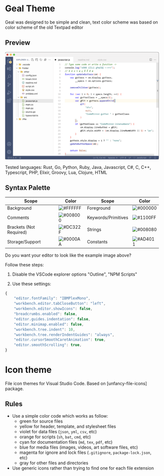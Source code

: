 
# Geal Theme

Geal was designed to be simple and clean, text color scheme was based on color scheme of the old Textpad editor

## Preview
<p align="center">
<img  src="https://raw.githubusercontent.com/damc-code/vscode-theme-geal/main/samples/screen_example2.png"  
title="TextPad" />
</p>
Tested languages: Rust, Go, Python, Ruby, Java, Javascript, C#, C, C++, Typescript, PHP, Elixir, Groovy, Lua, Clojure, HTML

## Syntax Palette

| Scope       | Color                                              | Scope   | Color              |
| ------------| -------------------------------------------------- | ------- | ------------------ |
| Background | ![#FFFFFF](https://via.placeholder.com/35/F7F7F7/?text=+) | Foreground | ![#000000](https://via.placeholder.com/35/000000/?text=+) |
| Comments | ![#008000](https://via.placeholder.com/35/008000/?text=+) | Keywords/Primitives | ![#1100FF](https://via.placeholder.com/35/1100FF/?text=+) |
| Brackets (Not Required) | ![#DC322F](https://via.placeholder.com/35/DC322F/?text=+) | Strings | ![#008080](https://via.placeholder.com/35/008080/?text=+) |
| Storage/Support | ![#0000AA](https://via.placeholder.com/35/0000AA/?text=+) | Constants | ![#AD4011](https://via.placeholder.com/35/AD4011/?text=+) |

Do you want your editor to look like the example image above?

Follow these steps:

1. Disable the VSCode explorer options "Outline", "NPM Scripts"

2. Use these settings:

```js
{
    "editor.fontFamily": "IBMPlexMono",
    "workbench.editor.tabCloseButton": "left",
    "workbench.editor.showIcons": false,
    "breadcrumbs.enabled": false,
    "editor.guides.indentation": false,
    "editor.minimap.enabled": false,
    "workbench.tree.indent": 10,
    "workbench.tree.renderIndentGuides": "always",
    "editor.cursorSmoothCaretAnimation": true,
    "editor.smoothScrolling": true,
}
```

# Icon theme
File icon themes for Visual Studio Code. Based on [unfancy-file-icons] package.

## Rules
-   Use a simple color code which works as follow:
    -   green for source files
    -   yellow for header, template, and stylesheet files
    -   violet for data files (`json`, `yml`, `csv`, etc)
    -   orange for scripts (`sh`, `bat`, `cmd`, etc)
    -   cyan for documentation files (`md`, `tex`, `pdf`, etc)
    -   blue for media files (images, videos, art software files, etc)
    -   magenta for ignore and lock files (`.gitignore`, `package-lock.json`, etc)
    -   gray for other files and directories
-   Use generic icons rather than trying to find one for each file extension